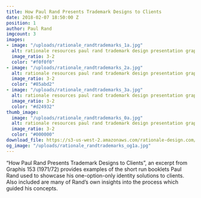 ```yaml
---
title: How Paul Rand Presents Trademark Designs to Clients
date: 2018-02-07 18:50:00 Z
position: 1
author: Paul Rand
imgcount: 3
images:
- image: "/uploads/rationale_randtrademarks_1a.jpg"
  alt: rationale resources paul rand trademark design presentation graphis
  image_ratio: 3-2
  color: "#f0f0f0"
- image: "/uploads/rationale_randtrademarks_2a.jpg"
  alt: rationale resources paul rand trademark design presentation graphis
  image_ratio: 3-2
  color: "#85abd2"
- image: "/uploads/rationale_randtrademarks_3a.jpg"
  alt: rationale resources paul rand trademark design presentation graphis
  image_ratio: 3-2
  color: "#d24932"
thumb_image:
  image: "/uploads/rationale_randtrademarks_0a.jpg"
  alt: rationale resources paul rand trademark design presentation graphis
  image_ratio: 3-2
  color: "#000000"
download_file: https://s3-us-west-2.amazonaws.com/rationale-design.com/resources/files/Rand_Graphis153_Trademark_Presentation.pdf
og_image: "/uploads/rationale_randtrademarks_og1a.jpg"
---
```


“How Paul Rand Presents Trademark Designs to Clients”, an excerpt from Graphis 153 (1971/72) provides examples of the short run booklets Paul Rand used to showcase his one-option-only identity solutions to clients. Also included are many of Rand’s own insights into the process which guided his concepts.